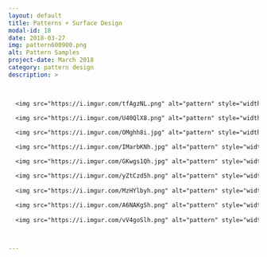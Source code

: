 ```yaml
---
layout: default
title: Patterns + Surface Design
modal-id: 18
date: 2018-03-27
img: pattern600900.png
alt: Pattern Samples
project-date: March 2018
category: pattern design
description: >

  

  <img src="https://i.imgur.com/tfAgzNL.png" alt="pattern" style="width: 100%;"/>
  
  <img src="https://i.imgur.com/U40QlX8.png" alt="pattern" style="width: 100%;"/>

  <img src="https://i.imgur.com/OMghh8i.jpg" alt="pattern" style="width: 100%;"/>

  <img src="https://i.imgur.com/IMarbKNh.jpg" alt="pattern" style="width: 100%;"/>

  <img src="https://i.imgur.com/GKwgs1Qh.jpg" alt="pattern" style="width: 100%;"/>

  <img src="https://i.imgur.com/yZtCzd5h.png" alt="pattern" style="width: 100%;"/>
  
  <img src="https://i.imgur.com/MzHYlbyh.png" alt="pattern" style="width: 100%;"/>
  
  <img src="https://i.imgur.com/A6NAKgSh.png" alt="pattern" style="width: 100%;"/>
  
  <img src="https://i.imgur.com/vV4goSlh.png" alt="pattern" style="width: 100%;"/>



---
```

